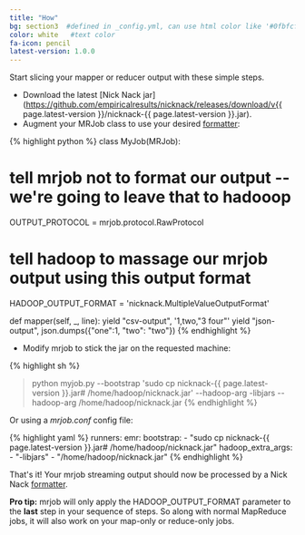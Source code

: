 ```yaml
---
title: "How"
bg: section3  #defined in _config.yml, can use html color like '#0fbfcf'
color: white   #text color
fa-icon: pencil
latest-version: 1.0.0
---
```


Start slicing your mapper or reducer output with these simple steps.

* Download the latest [Nick Nack jar](https://github.com/empiricalresults/nicknack/releases/download/v{{ page.latest-version }}/nicknack-{{ page.latest-version }}.jar).
* Augment your MRJob class to use your desired [formatter](#formatters):

{% highlight python %}
class MyJob(MRJob):

  # tell mrjob not to format our output -- we're going to leave that to hadooop
  OUTPUT_PROTOCOL = mrjob.protocol.RawProtocol

  # tell hadoop to massage our mrjob output using this output format
  HADOOP_OUTPUT_FORMAT = 'nicknack.MultipleValueOutputFormat'

  def mapper(self, _, line):
    yield "csv-output", '1,two,"3 four"'
    yield "json-output", json.dumps({"one":1, "two": "two"})
{% endhighlight %}

* Modify mrjob to stick the jar on the requested machine:

{% highlight sh %}
> python myjob.py --bootstrap 'sudo cp nicknack-{{ page.latest-version }}.jar# /home/hadoop/nicknack.jar' --hadoop-arg -libjars --hadoop-arg /home/hadoop/nicknack.jar
{% endhighlight %}

Or using a *mrjob.conf* config file:

{% highlight yaml %}
runners:
  emr:
    bootstrap:
      - "sudo cp nicknack-{{ page.latest-version }}.jar# /home/hadoop/nicknack.jar"
    hadoop_extra_args:
      - "-libjars"
      - "/home/hadoop/nicknack.jar"
{% endhighlight %}

That's it!  Your mrjob streaming output should now be processed by a Nick Nack [formatter](#formatters).

<div class="alert alert-info">
  <strong>Pro tip:</strong> mrjob will only apply the HADOOP_OUTPUT_FORMAT parameter to the <strong>last</strong> step in your sequence of steps.
   So along with normal MapReduce jobs, it will also work on your map-only or reduce-only jobs.
</div>
